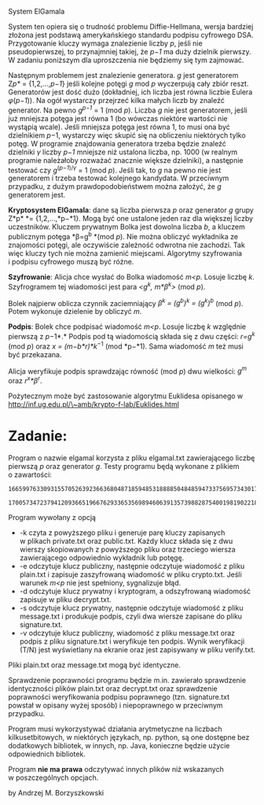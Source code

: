 System ElGamala

System ten opiera się o trudność problemu Diffie-Hellmana, wersja bardziej złożona jest podstawą amerykańskiego standardu podpisu cyfrowego DSA. Przygotowanie kluczy wymaga znalezienie liczby *p*, jeśli nie pseudopierwszej, to przynajmniej takiej, że *p−1* ma duży dzielnik pierwszy. W zadaniu poniższym dla uproszczenia nie będziemy się tym zajmować.

Następnym problemem jest znalezienie generatora. *g* jest generatorem Z*p\** = {1,2,...,*p−1*} jeśli kolejne potęgi *g* mod *p* wyczerpują cały zbiór reszt. Generatorów jest dość dużo (dokładniej, ich liczba jest równa liczbie Eulera *φ*(*p−1*)). Na ogół wystarczy przejrzeć kilka małych liczb by znaleźć generator. Na pewno *g<sup>p−1</sup>* = 1 (mod *p*). Liczba *g* nie jest generatorem, jeśli już mniejsza potęga jest równa 1 (bo wówczas niektóre wartości nie wystąpią wcale). Jeśli mniejsza potęga jest równa 1, to musi ona być dzielnikiem *p*−1, wystarczy więc skupić się na obliczeniu niektórych tylko potęg. W programie znajdowania generatora trzeba będzie znaleźć dzielniki *γ* liczby *p−1* mniejsze niż ustalona liczba, np. 1000 (w realnym programie należałoby rozważać znacznie większe dzielniki), a następnie testować czy *g*<sup>(*p−1*)/*γ*</sup> = 1 (mod *p*). Jeśli tak, to *g* na pewno nie jest generatorem i trzeba testować kolejnego kandydata. W przeciwnym przypadku, z dużym prawdopodobieństwem można założyć, że *g* generatorem jest.

**Kryptosystem ElGamala**: dane są liczba pierwsza *p* oraz generator *g* grupy Z*p\* *= {1,2,...,*p−*1}. Mogą być one ustalone jeden raz dla większej liczby uczestników. Kluczem prywatnym Bolka jest dowolna liczba *b*, a kluczem publicznym potęga *β=g<sup>b</sup> *(mod *p*). Nie można obliczyć wykładnika ze znajomości potęgi, ale oczywiście zależność odwrotna nie zachodzi. Tak więc kluczy tych nie można zamienić miejscami. Algorytmy szyfrowania i podpisu cyfrowego muszą być różne.

**Szyfrowanie**: Alicja chce wysłać do Bolka wiadomość *m\<p*. Losuje liczbę *k*. Szyfrogramem tej wiadomości jest para *\<g<sup>k</sup>, m\*β<sup>k</sup>\>* (mod *p*).

Bolek najpierw oblicza czynnik zaciemniający *β<sup>k</sup> = *(*g<sup>b</sup>*)*<sup>k</sup> = *(*g<sup>k</sup>*)*<sup>b</sup>* (mod *p*). Potem wykonuje dzielenie by obliczyć *m*.

**Podpis**: Bolek chce podpisać wiadomość *m\<p*. Losuje liczbę *k* względnie pierwszą z *p*−1*.* Podpis pod tą wiadomością składa się z dwu części: *r=g<sup>k</sup>* (mod *p*) oraz *x = *(*m−b\*r*)*\*k*<sup>−1</sup> (mod *p−*1). Sama wiadomość *m* też musi być przekazana.

Alicja weryfikuje podpis sprawdzając równość (mod *p*) dwu wielkości: *g<sup>m</sup>* oraz *r<sup>x</sup>\*β<sup>r</sup>*.

Pożytecznym może być zastosowanie algorytmu Euklidesa opisanego w http://inf.ug.edu.pl/\~amb/krypto-f-lab/Euklides.html

Zadanie:
========

Program o nazwie elgamal korzysta z pliku elgamal.txt zawierającego liczbę pierwszą *p* oraz generator *g*. Testy programu będą wykonane z plikiem o zawartości:

    1665997633093155705263923663680487185948531888850484859473375695734301776192932338784530163
     170057347237941209366519667629336535698946063913573988287540019819022183488419112350737049

Program wywołany z opcją

-   -k czyta z powyższego pliku i generuje parę kluczy zapisanych w plikach private.txt oraz public.txt. Każdy klucz składa się z dwu wierszy skopiowanych z powyższego pliku oraz trzeciego wiersza zawierającego odpowiednio wykładnik lub potęgę.
-   -e odczytuje klucz publiczny, następnie odczytuje wiadomość z pliku plain.txt i zapisuje zaszyfrowaną wiadomość w pliku crypto.txt. Jeśli warunek *m\<p* nie jest spełniony, sygnalizuje błąd.
-   -d odczytuje klucz prywatny i kryptogram, a odszyfrowaną wiadomość zapisuje w pliku decrypt.txt.
-   -s odczytuje klucz prywatny, następnie odczytuje wiadomość z pliku message.txt i produkuje podpis, czyli dwa wiersze zapisane do pliku signature.txt.
-   -v odczytuje klucz publiczny, wiadomość z pliku message.txt oraz podpis z pliku signature.txt i weryfikuje ten podpis. Wynik weryfikacji (T/N) jest wyświetlany na ekranie oraz jest zapisywany w pliku verify.txt.

Pliki plain.txt oraz message.txt mogą być identyczne.

Sprawdzenie poprawności programu będzie m.in. zawierało sprawdzenie identyczności plików plain.txt oraz decrypt.txt oraz sprawdzenie poprawności weryfikowania podpisu poprawnego (tzn. signature.txt powstał w opisany wyżej sposób) i niepoprawnego w przeciwnym przypadku.

Program musi wykorzystywać działania arytmetyczne na liczbach kilkusetbitowych, w niektórych językach, np. python, są one dostępne bez dodatkowych bibliotek, w innych, np. Java, konieczne będzie użycie odpowiednich bibliotek.

Program **nie ma prawa** odczytywać innych plików niż wskazanych w poszczególnych opcjach.


by Andrzej M. Borzyszkowski
